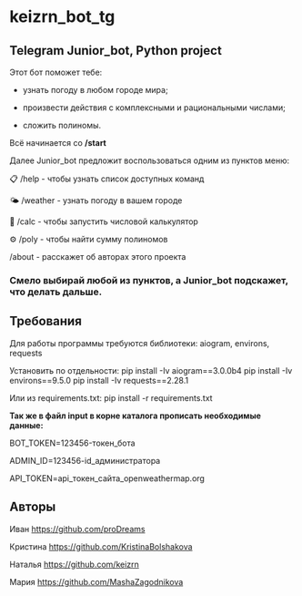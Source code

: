 # keizrn_bot_tg
## Telegram Junior_bot, Python project
Этот бот поможет тебе:

- узнать погоду в любом городе мира;

- произвести действия с комплексными и рациональными числами;

- сложить полиномы.

Всё начинается со **/start**

Далее Junior_bot предложит воспользоваться одним из пунктов меню:

📋 /help - чтобы узнать список доступных команд

🌤 /weather - узнать погоду в вашем городе

🧮 /calc - чтобы запустить числовой калькулятор

⚙ /poly - чтобы найти сумму полиномов

/about - расскажет об авторах этого проекта


### Смело выбирай любой из пунктов, а Junior_bot подскажет, что делать дальше.



## Требования
Для работы программы требуются библиотеки: aiogram, environs, requests

Установить по отдельности:
pip install -Iv aiogram==3.0.0b4
pip install -Iv environs==9.5.0
pip install -Iv requests==2.28.1

Или из requirements.txt:
pip install -r requirements.txt


**Так же в файл input в корне каталога прописать необходимые данные:**

BOT_TOKEN=123456-токен_бота

ADMIN_ID=123456-id_администратора

API_TOKEN=api_токен_сайта_openweathermap.org




## Авторы

  Иван https://github.com/proDreams

  Кристина https://github.com/KristinaBolshakova

  Наталья https://github.com/keizrn

  Мария https://github.com/MashaZagodnikova


